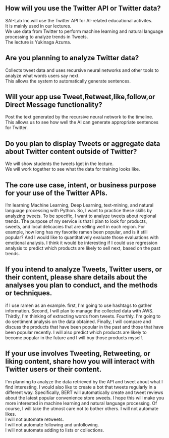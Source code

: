 ## How will you use the Twitter API or Twitter data?  
SAI-Lab lnc.will use the Twitter API for AI-related educational activites.  
It is mainly used in our lectures.  
We use data from Twitter to perform machine learning and natural language processing to analyze trends in Tweets.  
The lecture is Yukinaga Azuma.  
## Are you planning to analyze Twitter data?  
Collects tweet data and uses recursive neural networks and other tools to analyze what words users say next.  
This allows the system to automatically generate sentences.  
## Will your app use Tweet,Retweet,like,follow,or Direct Message functionality?  
Post the text generated by the recursive neural network to the timeline.  
This allows us to see how well the AI can generate appropriate sentences for Twitter.    
## Do you plan to display Tweets or aggregate data about Twitter content outside of Twitter?  
We will show students the tweets Iget in the lecture.  
We will work together to see what the data for training looks like.  
##  The core use case, intent, or business purpose for your use of the Twitter APIs.  
I’m learning Machine Learning, Deep Learning, text-mining, and natural language processing with Python. So, I want to practice these skills by analyzing tweets. To be specific, I want to analyze tweets about regional trends. The purpose of my service is that I plan to look for products, sweets, and local delicacies that are selling well in each region. For example, how long has my favorite ramen been popular, and is it still popular? And I would like to quantitatively evaluate those evaluations with emotional analysis. I think it would be interesting if I could use regression analysis to predict which products are likely to sell next, based on the past trends.  
## If you intend to analyze Tweets, Twitter users, or their content, please share details about the analyses you plan to conduct, and the methods or techniques.  
if I use ramen as an example. first, I'm going to use hashtags to gather information. Second,  I will plan to manage the collected data with AWS. Thirdly, I'm thinking of extracting words from tweets. Fourthly. I'm going to do sentiment analysis on the data obtained. Finally, I will compare and discuss the products that have been popular in the past and those that have been popular recently. I will also predict which products are likely to become popular in the future and I will buy those products myself.  
##  If your use involves Tweeting, Retweeting, or liking content, share how you will interact with Twitter users or their content.  
I'm planning to analyze the data retrieved by the API and tweet about what I find interesting. I would also like to create a bot that tweets regularly in a different way. Specifically, BERT will automatically create and tweet reviews about the latest popular convenience store sweets. I hope this will make you more interested in machine learning and natural language processing. Of course, I will take the utmost care not to bother others.
I will not automate likes.  
I will not automate retweets.  
I will not automate following and unfollowing.  
I will not automate adding to lists or collections.  
